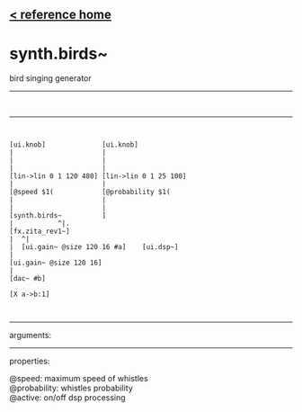 [< reference home](index.html)
---

# synth.birds~


bird singing generator

---

<br>


---


```


[ui.knob]              [ui.knob]
|                      |
|                      |
|                      |
[lin->lin 0 1 120 480] [lin->lin 0 1 25 100]
|                      |
[@speed $1(            [@probability $1(
|                      |
|                      |
[synth.birds~          ]
|           ^|.
[fx.zita_rev1~]
|  ^|
|  [ui.gain~ @size 120 16 #a]    [ui.dsp~]
|
[ui.gain~ @size 120 16]
|
[dac~ #b]

[X a->b:1]

            
```

---
arguments:


---
properties:

@speed: 
            maximum speed of whistles<br>
@probability: 
            whistles probability<br>
@active: on/off dsp
            processing<br>

